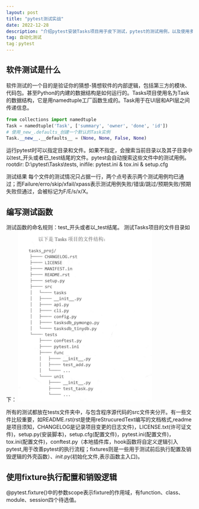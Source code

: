```yaml
---
layout: post
title: "pytest测试实战"
date: 2022-12-28
description: "介绍pytest安装Tasks项目用于皮下测试，pytest的测试用例，以及使用多种插件配合进行测试的流程。"
tag: 自动化测试
tag：pytest
---   
```


## 软件测试是什么
软件测试的一个目的是验证你的猜想-猜想软件的内部逻辑，包括第三方的模块、代码包。甚至Python的内建的数据结构是如何运行的。Tasks项目使用名为Task的数据结构，它是用namedtuple工厂函数生成的。Task用于在UI层和API层之间传递信息。
```python
from collections import namedtuple
Task = namedtuple('Task', ['summary', 'owner', 'done', 'id'])
# 使用_new_.defaults_创建一个默认的Task实例
Task.__new__.__defaults__ = (None, None, False, None)
```
运行pytest时可以指定目录和文件。如果不指定，会搜索当前目录以及其子目录中以test_开头或者已_test结尾的文件。pytest会自动搜索这些文件中的测试用例。  
rootdir: D:\pytest\Tasks\tests, 
inifile: pytest.ini & tox.ini & setup.cfg

测试结果
每个文件的测试情况只占据一行，两个点号表示两个测试用例均已通过；而Failure/erro/skip/xfail/xpass表示测试用例失败/错误/跳过/预期失败/预期失败但通过，会被标记为F/E/s/x/X。  

## 编写测试函数
测试函数的命名规则：test_开头或者以_test结尾。
测试Tasks项目的文件目录如下：
![Task项目文件夹](/images/posts/2022-12-28-pytest测试实战/Task项目文件夹目录.jpg)

所有的测试都放在tests文件夹中，与包含程序源代码的src文件夹分开。有一些文件比较重要，如README.rst(rst是使用reStrucuredText编写的文档格式,readme是项目须知，CHANGELOG是记录项目变更的日志文件)，LICENSE.txt(许可证文件)，setup.py(安装脚本)，setup.cfg(配置文件)，pytest.ini(配置文件)，tox.ini(配置文件)，conftest.py（本地插件库，hook函数将自定义逻辑引入pytest,用于改善pytest的执行流程；fixtures则是一些用于测试前后执行配置及销毁逻辑的外壳函数）、_init_.py(初始化文件,表示函数主入口)。

## 使用fixture执行配置和销毁逻辑
@pytest.fixture()中的参数scope表示fixture的作用域，有function、class、module、session四个待选值。
